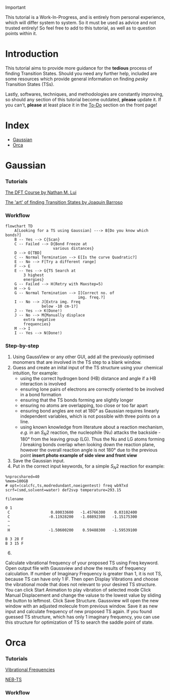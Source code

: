 > [!IMPORTANT]  
> This tutorial is a Work-In-Progress, and is entirely from personal experience, which will differ system to system. So it must be used as advice and not trusted entirely! So feel free to add to this tutorial, as well as to question points within it.

# Introduction
This tutorial aims to provide more guidance for the **tedious** process of finding Transition States. Should you need any further help, included are some resources which provide general information on finding *pesky* Transition States (TSs).

Lastly, softwares, techniques, and methodologies are constantly improving, so should any section of this tutorial become outdated, **please** update it. If you can't, **please** at least place it in the [To-Do](../../README.md) section on the front page!

# Index
- [Gaussian](#gaussian)
- [Orca](#orca)

# Gaussian 
### Tutorials
[The DFT Course by Nathan M. Lui](https://thisisntnathan.github.io/dftCourse/LongCourse/transitionStructureSearch.html#verification)

[The 'art' of finding Transition States by Joaquin Barroso](https://joaquinbarroso.com/2016/05/26/the-art-of-finding-transition-states-part-1/)

### Workflow


```mermaid
flowchart TD
    A[Looking for a TS using Gaussian] ---> B[Do you know which bonds?]
    B -- Yes --> C{Scan}
    C -- Failed --> D{Bond Freeze at
                     various distances}
    D --> O[TBD]
    C -- Normal Termination --> E[Is the curve Quadratic?]
    E -- No --> F[Try a different range]
    F --> E
    E -- Yes --> G{TS Search at 
        3 highest
        energies}
    G -- Failed --> H(Retry with Maxstep=5)
    H --> G
    G -- Normal Termination --> I[Correct no. of
                                img. freq.?]
    I -- No --> J[Extra img. Freq 
                below -10 cm-1?]
    J -- Yes --> K(Done!)
    J -- No --> M{Manually displace
        extra negative
        frequencies}
    M --> I
    I -- Yes --> N(Done!)

```

### Step-by-step

1. Using GaussView or any other GUI, add all the previously optimised monomers that are involved in the TS step to a blank window.
2. Guess and create an inital input of the TS structure using your chemical intuition, for example:
    - using the correct hydrogen bond (HB) distance and angle if a HB interaction is involved
    - ensuring lone pairs of electrons are correctly oriented to be involved in a bond formation
    - ensuring that the TS bonds forming are slightly longer
    - ensuring no atoms are overlapping, too close or too far apart
    - ensuring bond angles are not at 180° as Gaussian requires linearly independent variables, which is not possible with three points on a line.
    - using known knowledge from literature about a reaction mechanism, _e.g._ in an $S_{N}2$ reaction, the nucleophile (Nu) attacks the backside - 180° from the leaving group (LG). Thus the Nu and LG atoms forming / breaking bonds overlap when looking down the reaction plane, however the overall reaction angle is not 180° due to the previous point **insert photo example of side view and front view**
4. Save the Gaussian input.
5. Put in the correct input keywords, for a simple $S_{N}2$ reaction for example:
   
```{shell}
%nprocshared=40
%mem=100GB
# opt=(calcfc,ts,modredundant,noeigentest) freq wb97xd
scrf=(smd,solvent=water) def2svp temperature=293.15

filename

0 1
 C                  0.80033600   -1.45766300    0.03102400
 C                 -0.11928200   -1.08892300   -1.15175300
 ~
 ~
 H                 -1.50600200    0.59488300   -1.59539100

B 3 28 F
B 3 15 F
```

6. 
   
Calculate vibrational frequency of your proposed TS using Freq keyword. 
Open output file with Gaussview and show the results of frequency calculation.
If number of Imaginary Frequency is greater than 1, it is not TS, because TS can have only 1 IF.
Then open Display Vibrations and choose the vibrational mode that does not relevant to your desired TS structure. You can click Start Animation to play vibration of selected mode
Click Manual Displacement and change the valuse to the lowest value by sliding the button to leftmost.
Click Save Structure. Gaussview will open the new window with an adjusted molecule from previous window.
Save it as new input and calculate frequency of new proposed TS again.
If you found guessed TS structure, which has only 1 imaginary frequency, you can use this structure for optimization of TS to search the saddle point of state.



# Orca
### Tutorials
[Vibrational Frequencies](https://www.faccts.de/docs/orca/5.0/tutorials/prop/freq.html)

[NEB-TS](https://www.faccts.de/docs/orca/5.0/tutorials/react/nebts.html)

### Workflow



